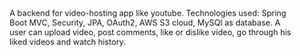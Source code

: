 A backend for video-hosting app like youtube. Technologies used: Spring Boot MVC, Security, JPA, OAuth2, AWS S3 cloud, MySQl as database. A user can upload video, post comments, like
or dislike video, go through his liked videos and watch history.
